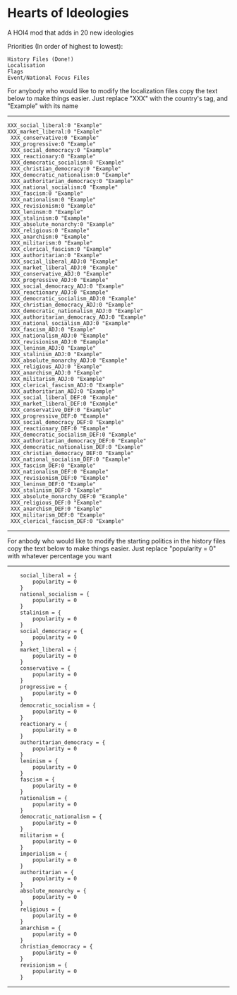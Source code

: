 # Hearts of Ideologies
A HOI4 mod that adds in 20 new ideologies

Priorities (In order of highest to lowest):

	History Files (Done!)
	Localisation
	Flags	
	Event/National Focus Files

For anybody who would like to modify the localization files copy the text below to make things easier. Just replace "XXX" with the country's tag, and "Example" with its name

----------
 	XXX_social_liberal:0 "Example"
 	XXX_market_liberal:0 "Example"
	 XXX_conservative:0 "Example"
	 XXX_progressive:0 "Example"
	 XXX_social_democracy:0 "Example"
	 XXX_reactionary:0 "Example"
	 XXX_democratic_socialism:0 "Example"
	 XXX_christian_democracy:0 "Example"	
	 XXX_democratic_nationalism:0 "Example"
	 XXX_authoritarian_democracy:0 "Example"
	 XXX_national_socialism:0 "Example"
	 XXX_fascism:0 "Example"
	 XXX_nationalism:0 "Example"
	 XXX_revisionism:0 "Example"
	 XXX_leninsm:0 "Example"
	 XXX_stalinism:0 "Example"
	 XXX_absolute_monarchy:0 "Example"
	 XXX_religious:0 "Example"
	 XXX_anarchism:0 "Example"
	 XXX_militarism:0 "Example"
	 XXX_clerical_fascism:0 "Example"
	 XXX_authoritarian:0 "Example"
	 XXX_social_liberal_ADJ:0 "Example"
	 XXX_market_liberal_ADJ:0 "Example"
	 XXX_conservative_ADJ:0 "Example"
	 XXX_progressive_ADJ:0 "Example"
	 XXX_social_democracy_ADJ:0 "Example"
	 XXX_reactionary_ADJ:0 "Example"
	 XXX_democratic_socialism_ADJ:0 "Example"
	 XXX_christian_democracy_ADJ:0 "Example"
	 XXX_democratic_nationalism_ADJ:0 "Example"
	 XXX_authoritarian_democracy_ADJ:0 "Example"
	 XXX_national_socialism_ADJ:0 "Example"
	 XXX_fascism_ADJ:0 "Example"
	 XXX_nationalism_ADJ:0 "Example"
	 XXX_revisionism_ADJ:0 "Example"
	 XXX_leninsm_ADJ:0 "Example"
	 XXX_stalinism_ADJ:0 "Example"
	 XXX_absolute_monarchy_ADJ:0 "Example"
	 XXX_religious_ADJ:0 "Example"
	 XXX_anarchism_ADJ:0 "Example"
	 XXX_militarism_ADJ:0 "Example"
	 XXX_clerical_fascism_ADJ:0 "Example"
	 XXX_authoritarian_ADJ:0 "Example"
	 XXX_social_liberal_DEF:0 "Example"
	 XXX_market_liberal_DEF:0 "Example"
	 XXX_conservative_DEF:0 "Example"
	 XXX_progressive_DEF:0 "Example"
	 XXX_social_democracy_DEF:0 "Example"
	 XXX_reactionary_DEF:0 "Example"
	 XXX_democratic_socialism_DEF:0 "Example"
	 XXX_authoritarian_democracy_DEF:0 "Example"
	 XXX_democratic_nationalism_DEF:0 "Example"
	 XXX_christian_democracy_DEF:0 "Example"
	 XXX_national_socialism_DEF:0 "Example"
	 XXX_fascism_DEF:0 "Example"
	 XXX_nationalism_DEF:0 "Example"
	 XXX_revisionism_DEF:0 "Example"
	 XXX_leninsm_DEF:0 "Example"
	 XXX_stalinism_DEF:0 "Example"
	 XXX_absolute_monarchy_DEF:0 "Example"
	 XXX_religious_DEF:0 "Example"
	 XXX_anarchism_DEF:0 "Example"
	 XXX_militarism_DEF:0 "Example"
	 XXX_clerical_fascism_DEF:0 "Example"
 ----------
 
 For anbody who would like to modify the starting politics in the history files copy the text below to make things easier. Just replace "popularity = 0" with whatever percentage you want
 
 ----------
 		social_liberal = { 
			popularity = 0
		}
		national_socialism = {
			popularity = 0
		}		
		stalinism = {
			popularity = 0
		}
		social_democracy = { 
			popularity = 0
		}
		market_liberal = { 
			popularity = 0
		}
		conservative = { 
			popularity = 0
		}
		progressive = { 
			popularity = 0
		}
		democratic_socialism = { 
			popularity = 0
		}
		reactionary = { 
			popularity = 0
		}
		authoritarian_democracy = { 
			popularity = 0
		}
		leninism = { 
			popularity = 0
		}
		fascism = { 
			popularity = 0
		}
		nationalism = { 
			popularity = 0
		}
		democratic_nationalism = { 
			popularity = 0
		}
		militarism = { 
			popularity = 0
		}
		imperialism = { 
			popularity = 0
		}
		authoritarian = { 
			popularity = 0
		}
		absolute_monarchy = { 
			popularity = 0
		}
		religious = { 
			popularity = 0
		}
		anarchism = { 
			popularity = 0
		}
		christian_democracy = { 
			popularity = 0
		}
		revisionism = { 
			popularity = 0
		}
 ----------

